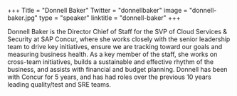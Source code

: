 +++
Title = "Donnell Baker"
Twitter = "donnellbaker"
image = "donnell-baker.jpg"
type = "speaker"
linktitle = "donnell-baker"
+++

Donnell Baker is the Director Chief of Staff for the SVP of Cloud Services & Security at SAP Concur, where she works closely with the senior leadership team to drive key initiatives, ensure we are tracking toward our goals and measuring business health.  As a key member of the staff, she works on cross-team initiatives, builds a sustainable and effective rhythm of the business, and assists with financial and budget planning. Donnell has been with Concur for 5 years, and has had roles over the previous 10 years leading quality/test and SRE teams.
